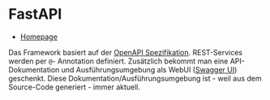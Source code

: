 # FastAPI

* [Homepage](https://fastapi.tiangolo.com/)

Das Framework basiert auf der [OpenAPI Spezifikation](https://github.com/OAI/OpenAPI-Specification). REST-Services werden per `@`- Annotation definiert. Zusätzlich bekommt man eine API-Dokumentation und Ausführungsumgebung als WebUI ([Swagger UI](https://github.com/swagger-api/swagger-ui)) geschenkt. Diese Dokumentation/Ausführungsumgebung ist - weil aus dem Source-Code generiert - immer aktuell.
